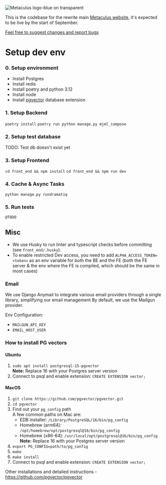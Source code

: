 ![Metaculus logo-blue on transparent](https://github.com/user-attachments/assets/70edc5dd-f334-4d56-91a3-82b117572c30)

This is the codebase for the rewrite main [Metaculus website](https://metaculus.com), it's expected to be live by the start of September.

[Feel free to suggest changes and report bugs](https://github.com/Metaculus/metaculus/issues)
# Setup dev env

### 0. Setup environment
- Install Postgres
- Install redis
- Install poetry and python 3.12
- Install node
- Install [pgvector](https://github.com/pgvector/pgvector) database extension
### 1. Setup Backend
`poetry install`
`poetry run python manage.py mjml_compose`

### 2. Setup test database
TODO: Test db doesn't exist yet

### 3. Setup Frontend
`cd front_end && npm install`
`cd front_end && npm run dev`

### 4. Cache & Async Tasks
`python manage.py rundramatiq`

### 5. Run tests
`@TODO`


## Misc
- We use Husky to run linter and typescript checks before committing (see `front_end/.husky`).
- To enable restricted Dev access, you need to add `ALPHA_ACCESS_TOKEN=<token>` as an env variable for both the BE and the FE (both the FE server & the env where the FE is compiled, which should be the same in most cases)


### Email
We use Django Anymail to integrate various email providers through a single library, simplifying our email management
By default, we use the Mailgun provider.

Env Configuration:
- `MAILGUN_API_KEY`
- `EMAIL_HOST_USER`

### How to install PG vectors

#### Ubuntu
1. `sudo apt install postgresql-15-pgvector`\
**Note:** Replace 16 with your Postgres server version
2. Connect to psql and enable extension: `CREATE EXTENSION vector;`

#### MacOS
1. `git clone https://github.com/pgvector/pgvector.git`
2. `cd pgvector`
3. Find out your `pg_config` path\
A few common paths on Mac are:
   - EDB installer: `/Library/PostgreSQL/16/bin/pg_config`
   - Homebrew (arm64): `/opt/homebrew/opt/postgresql@16/bin/pg_config`
   - Homebrew (x86-64): `/usr/local/opt/postgresql@16/bin/pg_config`\
**Note:** Replace 16 with your Postgres server version
4. `export PG_CONFIG=path/to/pg_config`
5. `make`
6. `make install`
7. Connect to psql and enable extension: `CREATE EXTENSION vector;`

Other installations and detailed instructions - https://github.com/pgvector/pgvector


